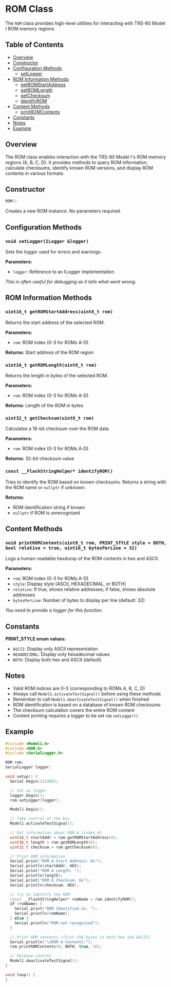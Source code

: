 # ROM Class

The `ROM` class provides high-level utilities for interacting with TRS-80 Model I ROM memory regions.

## Table of Contents

- [Overview](#overview)
- [Constructor](#constructor)
- [Configuration Methods](#configuration-methods)
  - [setLogger](#void-setloggerilogger-logger)
- [ROM Information Methods](#rom-information-methods)
  - [getROMStartAddress](#uint16_t-getromstartaddressuint8_t-rom)
  - [getROMLength](#uint16_t-getromlengthuint8_t-rom)
  - [getChecksum](#uint32_t-getchecksumuint8_t-rom)
  - [identifyROM](#const-__flashstringhelper-identifyrom)
- [Content Methods](#content-methods)
  - [printROMContents](#void-printromcontentsuint8_t-rom-print_style-style--both-bool-relative--true-uint16_t-bytesperline--32)
- [Constants](#constants)
- [Notes](#notes)
- [Example](#example)

## Overview

The ROM class enables interaction with the TRS-80 Model I's ROM memory regions (A, B, C, D). It provides methods to query ROM information, calculate checksums, identify known ROM versions, and display ROM contents in various formats.

## Constructor

```cpp
ROM()
```

Creates a new ROM instance. No parameters required.

## Configuration Methods

### `void setLogger(ILogger &logger)`

Sets the logger used for errors and warnings.

**Parameters:**

- `logger`: Reference to an ILogger implementation

_This is often useful for debugging as it tells what went wrong._

## ROM Information Methods

### `uint16_t getROMStartAddress(uint8_t rom)`

Returns the start address of the selected ROM.

**Parameters:**

- `rom`: ROM index (0-3 for ROMs A-D)

**Returns:** Start address of the ROM region

### `uint16_t getROMLength(uint8_t rom)`

Returns the length in bytes of the selected ROM.

**Parameters:**

- `rom`: ROM index (0-3 for ROMs A-D)

**Returns:** Length of the ROM in bytes

### `uint32_t getChecksum(uint8_t rom)`

Calculates a 16-bit checksum over the ROM data.

**Parameters:**

- `rom`: ROM index (0-3 for ROMs A-D)

**Returns:** 32-bit checksum value

### `const __FlashStringHelper* identifyROM()`

Tries to identify the ROM based on known checksums. Returns a string with the ROM name or `nullptr` if unknown.

**Returns:**

- ROM identification string if known
- `nullptr` if ROM is unrecognized

## Content Methods

### `void printROMContents(uint8_t rom, PRINT_STYLE style = BOTH, bool relative = true, uint16_t bytesPerLine = 32)`

Logs a human-readable hexdump of the ROM contents in hex and ASCII.

**Parameters:**

- `rom`: ROM index (0-3 for ROMs A-D)
- `style`: Display style (ASCII, HEXADECIMAL, or BOTH)
- `relative`: If true, shows relative addresses; if false, shows absolute addresses
- `bytesPerLine`: Number of bytes to display per line (default: 32)

_You need to provide a logger for this function._

## Constants

**PRINT_STYLE enum values:**

- `ASCII`: Display only ASCII representation
- `HEXADECIMAL`: Display only hexadecimal values
- `BOTH`: Display both hex and ASCII (default)

## Notes

- Valid ROM indices are 0–3 (corresponding to ROMs A, B, C, D)
- Always call `Model1.activateTestSignal()` before using these methods
- Remember to call `Model1.deactivateTestSignal()` when finished
- ROM identification is based on a database of known ROM checksums
- The checksum calculation covers the entire ROM content
- Content printing requires a logger to be set via `setLogger()`

## Example

```cpp
#include <Model1.h>
#include <ROM.h>
#include <SerialLogger.h>

ROM rom;
SerialLogger logger;

void setup() {
  Serial.begin(115200);

  // Set up logger
  logger.begin();
  rom.setLogger(logger);

  Model1.begin();

  // Take control of the bus
  Model1.activateTestSignal();

  // Get information about ROM A (index 0)
  uint16_t startAddr = rom.getROMStartAddress(0);
  uint16_t length = rom.getROMLength(0);
  uint32_t checksum = rom.getChecksum(0);

  // Print ROM information
  Serial.print("ROM A Start Address: 0x");
  Serial.println(startAddr, HEX);
  Serial.print("ROM A Length: ");
  Serial.println(length);
  Serial.print("ROM A Checksum: 0x");
  Serial.println(checksum, HEX);

  // Try to identify the ROM
  const __FlashStringHelper* romName = rom.identifyROM();
  if (romName) {
    Serial.print("ROM Identified as: ");
    Serial.println(romName);
  } else {
    Serial.println("ROM not recognized");
  }

  // Print ROM contents (first 256 bytes in both hex and ASCII)
  Serial.println("\nROM A Contents:");
  rom.printROMContents(0, BOTH, true, 16);

  // Release control
  Model1.deactivateTestSignal();
}

void loop() {
}
```
